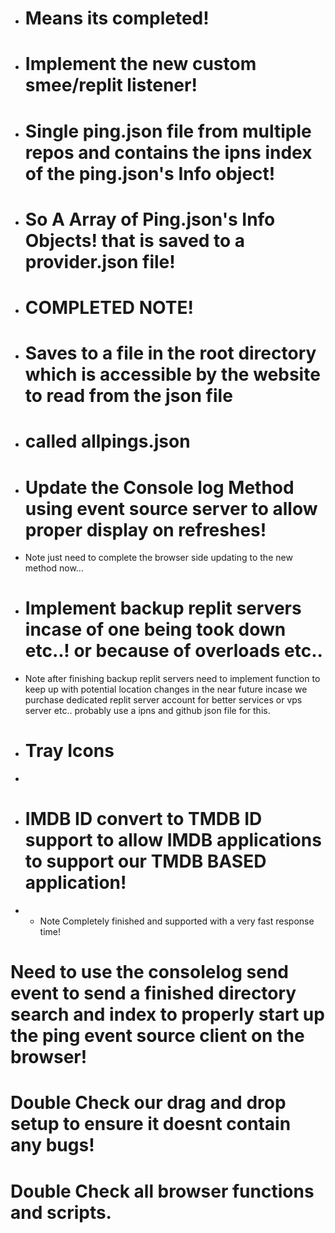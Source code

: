 * # Means its completed!
* # Implement the new custom smee/replit listener!

* # Single ping.json file from multiple repos and contains the ipns index of the ping.json's Info object!
* # So A Array of Ping.json's Info Objects! that is saved to a provider.json file!
- # COMPLETED NOTE!
- # Saves to a file in the root directory which is accessible by the website to read from the json file
-  # called allpings.json 

* # Update the Console log Method using event source server to allow proper display on refreshes!
- Note just need to complete the browser side updating to the new method now...

* # Implement backup replit servers incase of one being took down etc..! or because of overloads etc..
- Note after finishing backup replit servers need to implement function to keep up with potential location changes in the near future incase we purchase dedicated replit server account for better services or vps server etc.. probably use a ipns and github json file for this.
* # Tray Icons
* 

* # IMDB ID convert to TMDB ID support to allow IMDB applications to support our TMDB BASED application!
* - Note Completely finished and supported with a very fast response time!

# Need to use the consolelog send event to send a finished directory search and index to properly start up the ping event source client on the browser!



# Double Check our drag and drop setup to ensure it doesnt contain any bugs!

# Double Check all browser functions and scripts.